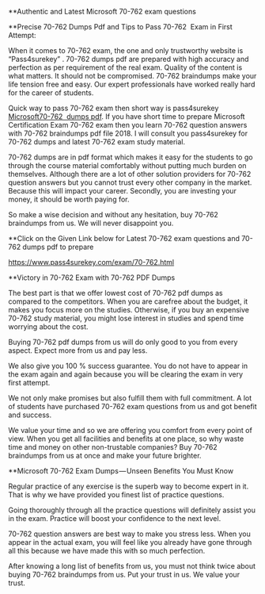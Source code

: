 **Authentic and Latest Microsoft 70-762 exam questions

**Precise 70-762 Dumps Pdf and Tips to Pass 70-762  Exam in First Attempt:

When it comes to 70-762 exam, the one and only trustworthy website is “Pass4surekey” . 70-762 dumps pdf are prepared with high accuracy and perfection as per requirement of the real exam. Quality of the content is what matters. It should not be compromised. 70-762 braindumps make your life tension free and easy. Our expert professionals have worked really hard for the career of students.

Quick way to pass 70-762 exam then short way is pass4surekey [Microsoft70-762  dumps pdf](https://www.pass4surekey.com/exam/70-762.html). If you have short time to prepare Microsoft Certification Exam 70-762 exam then you learn 70-762 question answers with 70-762 braindumps pdf file 2018. I will consult you pass4surekey for 70-762 dumps and latest 70-762 exam study material. 

70-762 dumps are in pdf format which makes it easy for the students to go through the course material comfortably without putting much burden on themselves. Although there are a lot of other solution providers for 70-762 question answers but you cannot trust every other company in the market. Because this will impact your career. Secondly, you are investing your money, it should be worth paying for.

So make a wise decision and without any hesitation, buy 70-762 braindumps from us. We will never disappoint you.

**Click on the Given Link below for Latest 70-762 exam questions and 70-762 dumps pdf to prepare

https://www.pass4surekey.com/exam/70-762.html

**Victory in 70-762 Exam with 70-762 PDF Dumps

The best part is that we offer lowest cost of 70-762 pdf dumps as compared to the competitors. When you are carefree about the budget, it makes you focus more on the studies. Otherwise, if you buy an expensive 70-762 study material, you might lose interest in studies and spend time worrying about the cost.

Buying 70-762 pdf dumps from us will do only good to you from every aspect. Expect more from us and pay less.

We also give you 100 % success guarantee. You do not have to appear in the exam again and again because you will be clearing the exam in very first attempt.

We not only make promises but also fulfill them with full commitment. A lot of students have purchased 70-762 exam questions from us and got benefit and success.

We value your time and so we are offering you comfort from every point of view. When you get all facilities and benefits at one place, so why waste time and money on other non-trustable companies? Buy 70-762 braindumps from us at once and make your future brighter.

**Microsoft 70-762 Exam Dumps — Unseen Benefits You Must Know

Regular practice of any exercise is the superb way to become expert in it. That is why we have provided you finest list of practice questions.

Going thoroughly through all the practice questions will definitely assist you in the exam. Practice will boost your confidence to the next level.

70-762 question answers are best way to make you stress less. When you appear in the actual exam, you will feel like you already have gone through all this because we have made this with so much perfection.

After knowing a long list of benefits from us, you must not think twice about buying 70-762 braindumps from us. Put your trust in us. We value your trust.

